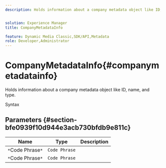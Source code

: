 ```yaml
---
description: Holds information about a company metadata object like ID, name, and type.


solution: Experience Manager
title: CompanyMetadataInfo

feature: Dynamic Media Classic,SDK/API,Metadata
role: Developer,Administrator
---
```


# CompanyMetadataInfo{#companymetadatainfo}

Holds information about a company metadata object like ID, name, and type.

 Syntax 

## Parameters {#section-bfe0939f10d944e3acb730bfdb9e811c}

|  Name  | Type  | Description  |
|---|---|---|
|  `*`Code Phrase`*`  | `Code Phrase`  | |
|  `*`Code Phrase`*`  | `Code Phrase`  | |

